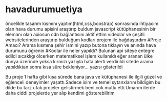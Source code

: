 # havadurumuetiya
öncelikle tasarım kısmını yaptım(html,css,boostrap)
sonrasında ihtiyacım olan hava durumu apisini araştırıp buldum
javascript kütüphanesinin bir elemanı olan axiosun cdn bağlantısını aktif ettim
videolar ve çeşitli websitelerinden araştırıp bulduğum kodları projem ile bağdaştırdım
#Proje Amacı?
Arama kısmına şehir ismini yazıp butona tıklayın ve anında hava durumunu öğrenin
#Kodlar ile neler yapıldı?
Bulunan api siteye entegre edildi
sıcaklıgı ölcerken matematiksel işlem kullanıldı
eğer aranan ülke dünya üzerinde yoksa kırmızı yazıyla hata alerti verdirildi
sitede arama yapıldıktan sonra kısa süre bekleniyor... yazısı gösterildi


Bu proje 1 hafta gibi kısa sürede bana java ve kütüphanesi ile ilgili güzel ve eğlenceli deneyimler yaşattı.Sadece isim ve temel sytanxlarını bildigim bu dilde bu tarz ufak projeler gelistirmek beni cok mutlu etti.Umarım ilerde daha ciddi projelerde yer alıp kendimi gösterebilirim

